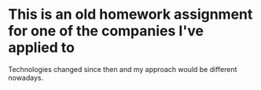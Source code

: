 # This is an old homework assignment for one of the companies I've applied to

Technologies changed since then and my approach would be different nowadays.
